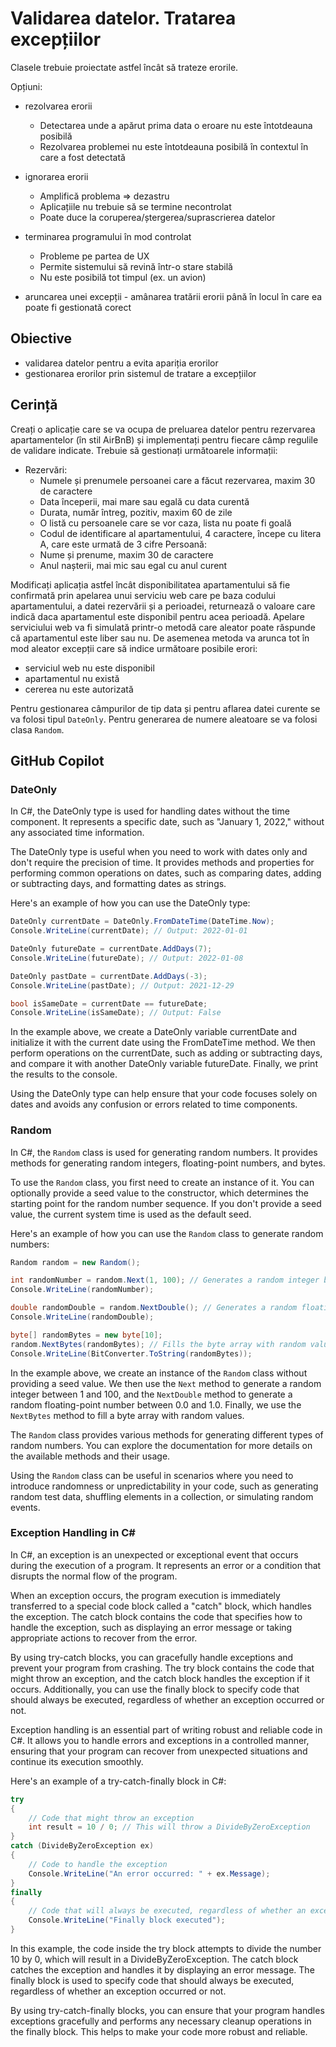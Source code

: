 # Validarea datelor. Tratarea excepțiilor

Clasele trebuie proiectate astfel încât să trateze erorile.

Opțiuni:
* rezolvarea erorii
    - Detectarea unde a apărut prima data o eroare nu este întotdeauna posibilă
    - Rezolvarea problemei nu este întotdeauna posibilă în contextul în care a fost detectată
    
* ignorarea erorii
    - Amplifică problema => dezastru
    - Aplicațiile nu trebuie să se termine necontrolat
    - Poate duce la coruperea/ștergerea/suprascrierea datelor
* terminarea programului în mod controlat
    - Probleme pe partea de UX
    - Permite sistemului să revină într-o stare stabilă
    - Nu este posibilă tot timpul (ex. un avion)
* aruncarea unei excepții - amânarea tratării erorii până în locul în care ea poate fi gestionată corect


## Obiective
* validarea datelor pentru a evita apariția erorilor
* gestionarea erorilor prin sistemul de tratare a excepțiilor

## Cerință

Creați o aplicație care se va ocupa de preluarea datelor pentru rezervarea apartamentelor (în stil AirBnB) și implementați pentru fiecare câmp regulile de validare indicate. Trebuie să gestionați următoarele informații: 
* Rezervări: 
    - Numele și prenumele persoanei care a făcut rezervarea, maxim 30 de caractere
    - Data începerii, mai mare sau egală cu data curentă
    - Durata, număr întreg, pozitiv, maxim 60 de zile
    - O listă cu persoanele care se vor caza, lista nu poate fi goală
    - Codul de identificare al apartamentului, 4 caractere, începe cu litera A, care este urmată de 3 cifre
Persoană: 
    - Nume și prenume, maxim 30 de caractere 
    - Anul nașterii, mai mic sau egal cu anul curent

Modificați aplicația astfel încât disponibilitatea apartamentului să fie confirmată prin apelarea unui serviciu web care pe baza codului apartamentului, a datei rezervării și a perioadei, returnează o valoare care indică daca apartamentul este disponibil pentru acea perioadă. Apelare serviciului web va fi simulată printr-o metodă care aleator poate răspunde că apartamentul este liber sau nu. De asemenea metoda va arunca tot în mod aleator excepții care să indice următoare posibile erori:
* serviciul web nu este disponibil
* apartamentul nu există
* cererea nu este autorizată

Pentru gestionarea câmpurilor de tip data și pentru aflarea datei curente se va folosi tipul `DateOnly`.
Pentru generarea de numere aleatoare se va folosi clasa `Random`.

## GitHub Copilot

### DateOnly

In C#, the DateOnly type is used for handling dates without the time component. It represents a specific date, such as "January 1, 2022," without any associated time information.

The DateOnly type is useful when you need to work with dates only and don't require the precision of time. It provides methods and properties for performing common operations on dates, such as comparing dates, adding or subtracting days, and formatting dates as strings.

Here's an example of how you can use the DateOnly type:

```csharp
DateOnly currentDate = DateOnly.FromDateTime(DateTime.Now);
Console.WriteLine(currentDate); // Output: 2022-01-01

DateOnly futureDate = currentDate.AddDays(7);
Console.WriteLine(futureDate); // Output: 2022-01-08

DateOnly pastDate = currentDate.AddDays(-3);
Console.WriteLine(pastDate); // Output: 2021-12-29

bool isSameDate = currentDate == futureDate;
Console.WriteLine(isSameDate); // Output: False
```
In the example above, we create a DateOnly variable currentDate and initialize it with the current date using the FromDateTime method. We then perform operations on the currentDate, such as adding or subtracting days, and compare it with another DateOnly variable futureDate. Finally, we print the results to the console.

Using the DateOnly type can help ensure that your code focuses solely on dates and avoids any confusion or errors related to time components.

### Random

In C#, the `Random` class is used for generating random numbers. It provides methods for generating random integers, floating-point numbers, and bytes.

To use the `Random` class, you first need to create an instance of it. You can optionally provide a seed value to the constructor, which determines the starting point for the random number sequence. If you don't provide a seed value, the current system time is used as the default seed.

Here's an example of how you can use the `Random` class to generate random numbers:

```csharp
Random random = new Random();

int randomNumber = random.Next(1, 100); // Generates a random integer between 1 and 100
Console.WriteLine(randomNumber);

double randomDouble = random.NextDouble(); // Generates a random floating-point number between 0.0 and 1.0
Console.WriteLine(randomDouble);

byte[] randomBytes = new byte[10];
random.NextBytes(randomBytes); // Fills the byte array with random values
Console.WriteLine(BitConverter.ToString(randomBytes));
```

In the example above, we create an instance of the `Random` class without providing a seed value. We then use the `Next` method to generate a random integer between 1 and 100, and the `NextDouble` method to generate a random floating-point number between 0.0 and 1.0. Finally, we use the `NextBytes` method to fill a byte array with random values.

The `Random` class provides various methods for generating different types of random numbers. You can explore the documentation for more details on the available methods and their usage.

Using the `Random` class can be useful in scenarios where you need to introduce randomness or unpredictability in your code, such as generating random test data, shuffling elements in a collection, or simulating random events.

### Exception Handling in C#

In C#, an exception is an unexpected or exceptional event that occurs during the execution of a program. It represents an error or a condition that disrupts the normal flow of the program. 

When an exception occurs, the program execution is immediately transferred to a special code block called a "catch" block, which handles the exception. The catch block contains the code that specifies how to handle the exception, such as displaying an error message or taking appropriate actions to recover from the error.

By using try-catch blocks, you can gracefully handle exceptions and prevent your program from crashing. The try block contains the code that might throw an exception, and the catch block handles the exception if it occurs. Additionally, you can use the finally block to specify code that should always be executed, regardless of whether an exception occurred or not.

Exception handling is an essential part of writing robust and reliable code in C#. It allows you to handle errors and exceptions in a controlled manner, ensuring that your program can recover from unexpected situations and continue its execution smoothly.

Here's an example of a try-catch-finally block in C#:

```csharp
try
{
    // Code that might throw an exception
    int result = 10 / 0; // This will throw a DivideByZeroException
}
catch (DivideByZeroException ex)
{
    // Code to handle the exception
    Console.WriteLine("An error occurred: " + ex.Message);
}
finally
{
    // Code that will always be executed, regardless of whether an exception occurred or not
    Console.WriteLine("Finally block executed");
}
```

In this example, the code inside the try block attempts to divide the number 10 by 0, which will result in a DivideByZeroException. The catch block catches the exception and handles it by displaying an error message. The finally block is used to specify code that should always be executed, regardless of whether an exception occurred or not.

By using try-catch-finally blocks, you can ensure that your program handles exceptions gracefully and performs any necessary cleanup operations in the finally block. This helps to make your code more robust and reliable.
